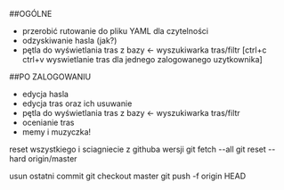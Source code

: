  ##OGÓLNE
- przerobić rutowanie do pliku YAML dla czytelności 
- odzyskiwanie hasla (jak?)
- pętla do wyświetlania tras z bazy <- wyszukiwarka tras/filtr [ctrl+c ctrl+v wyswietlanie tras dla jednego zalogowanego uzytkownika]

##PO ZALOGOWANIU
- edycja hasla
- edycja tras oraz ich usuwanie
- pętla do wyświetlania tras z bazy <- wyszukiwarka tras/filtr
- ocenianie tras
- memy i muzyczka!

reset wszystkiego i sciagniecie z githuba wersji
git fetch --all
git reset --hard origin/master

usun ostatni commit
git checkout master
git push -f origin HEAD